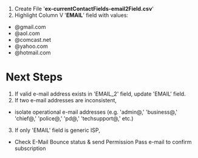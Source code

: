 1. Create File '**ex-currentContactFields-email2Field.csv**'
2. Highlight Column V '**EMAIL**' field with values:
  - @gmail.com
  - @aol.com
  - @comcast.net
  - @yahoo.com
  - @hotmail.com

# Next Steps
1. If valid e-mail address exists in 'EMAIL_2' field, update 'EMAIL' field.
2. If two e-mail addresses are inconsistent,
  - isolate operational e-mail addresses (e.g. 'admin@,' 'business@,' 'chief@,' 'police@,' 'pd@,' 'techsupport@,' etc.)
3. If only 'EMAIL' field is generic ISP,
  - Check E-Mail Bounce status & send Permission Pass e-mail to confirm subscription
